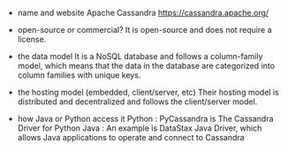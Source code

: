 * name and website
Apache Cassandra https://cassandra.apache.org/

* open-source or commercial?
It is open-source and does not require a license.

* the data model
It is a NoSQL database and follows a column-family model, which means that the data in the database are categorized into column families with unique keys.

* the hosting model (embedded, client/server, etc)
Their hosting model is distributed and decentralized and follows the client/server model.

* how Java or Python access it
Python : PyCassandra is The Cassandra Driver for Python
Java : An example is DataStax Java Driver, which allows Java applications to operate and connect to Cassandra